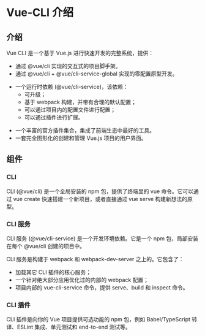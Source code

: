 # Vue-CLI 介绍
## 介绍
Vue CLI 是一个基于 Vue.js 进行快速开发的完整系统，提供：
- 通过 @vue/cli 实现的交互式的项目脚手架。
- 通过 @vue/cli + @vue/cli-service-global 实现的零配置原型开发。
+ 一个运行时依赖 (@vue/cli-service)，该依赖：
    - 可升级；
    - 基于 webpack 构建，并带有合理的默认配置；
    - 可以通过项目内的配置文件进行配置；
    - 可以通过插件进行扩展。
- 一个丰富的官方插件集合，集成了前端生态中最好的工具。
- 一套完全图形化的创建和管理 Vue.js 项目的用户界面。

## 组件
### CLI
CLI (@vue/cli) 是一个全局安装的 npm 包，提供了终端里的 vue 命令。它可以通过 vue create 快速搭建一个新项目，或者直接通过 vue serve 构建新想法的原型。

### CLI 服务
CLI 服务 (@vue/cli-service) 是一个开发环境依赖。它是一个 npm 包，局部安装在每个 @vue/cli 创建的项目中。

CLI 服务是构建于 webpack 和 webpack-dev-server 之上的。它包含了：
- 加载其它 CLI 插件的核心服务；
- 一个针对绝大部分应用优化过的内部的 webpack 配置；
- 项目内部的 vue-cli-service 命令，提供 serve、build 和 inspect 命令。

### CLI 插件
CLI 插件是向你的 Vue 项目提供可选功能的 npm 包，例如 Babel/TypeScript 转译、ESLint 集成、单元测试和 end-to-end 测试等。